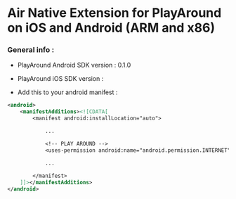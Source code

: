 Air Native Extension for PlayAround on iOS and Android (ARM and x86)
==================================

### General info :
- PlayAround Android SDK version : 0.1.0
- PlayAround iOS SDK version : 
 
- Add this to your android manifest :

```xml
<android>
	<manifestAdditions><![CDATA[
		<manifest android:installLocation="auto">

			...

			<!-- PLAY AROUND -->
			<uses-permission android:name="android.permission.INTERNET"/>

			...
			
		</manifest>
	]]></manifestAdditions>
</android>
```